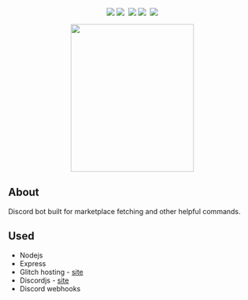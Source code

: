 <p align="center">
    <img src="https://img.shields.io/uptimerobot/status/m782157500-6efc1951bd4f8488c4d8e15a.svg?label=server&style=flat" /> <img src="https://img.shields.io/uptimerobot/ratio/m782157500-6efc1951bd4f8488c4d8e15a.svg?label=server%20uptime&style=flat" />&nbsp;
    <img src="https://img.shields.io/uptimerobot/status/m782157497-1f5905dce922e6cbaad13e0e.svg?label=bot&style=flat" /> <img src="https://img.shields.io/uptimerobot/ratio/m782157497-1f5905dce922e6cbaad13e0e.svg?label=bot%20uptime&style=flat" />&nbsp;
    <a href="https://discord.gg/3JDE5u3"><img src="https://img.shields.io/discord/460522691099623455.svg?style=flat&label=join%20server&logo=discord&logoColor=%23ffffff&colorB=%239464A3" /></a>

</p>

<p align="center">
    <img width="250" height="300" src="#">
</p>

## About

Discord bot built for marketplace fetching and other helpful commands.

## Used

- Nodejs
- Express
- Glitch hosting - [site](https://glitch.com)
- Discordjs - [site](https://discord.js.org)
- Discord webhooks